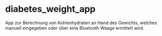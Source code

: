 # diabetes_weight_app
App zur Berechnung von Kohlenhydraten an Hand des Gewichts, welches manuell eingegeben oder über eine Bluetooth Waage ermittelt wird.
